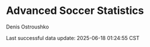 # Advanced Soccer Statistics
Denis Ostroushko

<!-- gfm -->

Last successful data update: 2025-06-18 01:24:55 CST
